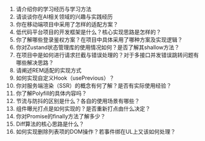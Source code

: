 1. 请介绍你的学习经历与学习方法
2. 请谈谈你在AI相关领域的兴趣与实践经历
3. 你在移动端项目中采用了怎样的适配方案？
4. 低代码平台项目的开发框架是什么？核心实现思路是怎样的？
5. 你了解哪些登录鉴权方案？在项目中具体采用了哪种方案及实现逻辑？
6. 你对Zustand状态管理库的使用情况如何？是否了解其shallow方法？
7. 在项目中是如何进行请求拦截与错误处理的？对于多接口并发错误跳转问题有哪些解决思路？
8. 请阐述REM适配的实现方式
9. 如何实现自定义Hook（usePrevious）？
10. 你对服务端渲染（SSR）的概念有何了解？是否有实际使用经验？
11. 你了解Polyfill的具体内容吗？
12. 节流与防抖的区别是什么？各自的使用场景有哪些？
13. 组件曝光打点是如何实现的？是否重新打点由什么决定？
14. 你对Promise的finally方法了解多少？
15. Diff算法的核心思路是什么？
16. 如何实现删除列表项的DOM操作？若事件绑在UL上又该如何处理？